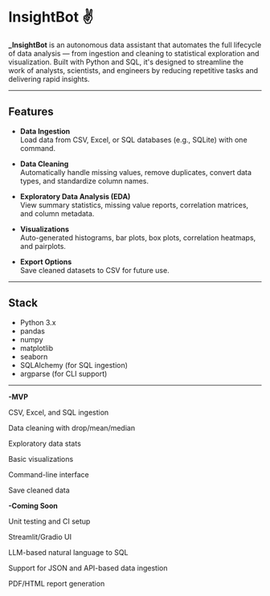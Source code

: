 #  InsightBot ✌️

**_InsightBot** is an autonomous data assistant that automates the full lifecycle of data analysis — from ingestion and cleaning to statistical exploration and visualization. Built with Python and SQL, it's designed to streamline the work of analysts, scientists, and engineers by reducing repetitive tasks and delivering rapid insights.

---

## Features

- **Data Ingestion**  
  Load data from CSV, Excel, or SQL databases (e.g., SQLite) with one command.

- **Data Cleaning**  
  Automatically handle missing values, remove duplicates, convert data types, and standardize column names.

- **Exploratory Data Analysis (EDA)**  
  View summary statistics, missing value reports, correlation matrices, and column metadata.

- **Visualizations**  
  Auto-generated histograms, bar plots, box plots, correlation heatmaps, and pairplots.

- **Export Options**  
  Save cleaned datasets to CSV for future use.

---

## Stack

- Python 3.x
- pandas
- numpy
- matplotlib
- seaborn
- SQLAlchemy (for SQL ingestion)
- argparse (for CLI support)

---

**-MVP**

 CSV, Excel, and SQL ingestion

 Data cleaning with drop/mean/median

 Exploratory data stats

 Basic visualizations

 Command-line interface

 Save cleaned data

**-Coming Soon**

 Unit testing and CI setup

 Streamlit/Gradio UI

 LLM-based natural language to SQL

 Support for JSON and API-based data ingestion

 PDF/HTML report generation


